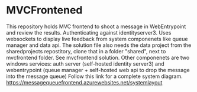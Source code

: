 # MVCFrontened
This repository holds MVC frontend to shoot a message in WebEntrypoint and review the results. Authenticating against identityserver3. 
Uses websockets to display live feedback from system componenets like queue manager and data api.
The solution file also needs the data project from the sharedprojects repostitory, clone that in a folder "shared", next to mvcfrontend folder. See mvcfrontend solution.
Other componenets are two windows services: auth server (self-hosted identity server3) and webentrypoint (queue manager + self-hosted web api to drop the message into the message queue)
Follow this link for a complete system diagram. https://messagequeuefrontend.azurewebsites.net/systemlayout

